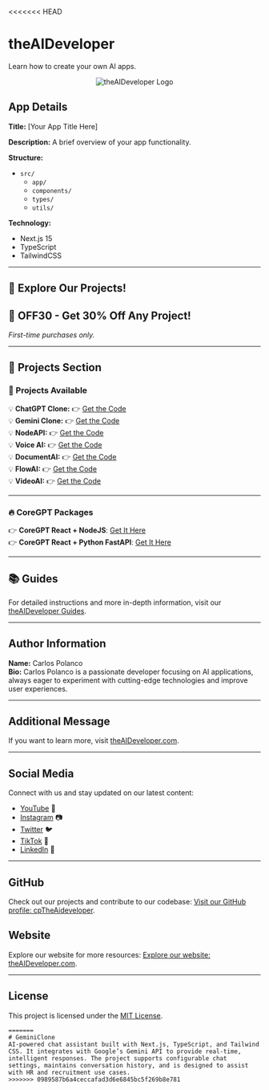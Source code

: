 <<<<<<< HEAD

# theAIDeveloper

Learn how to create your own AI apps.

<div align="center">
  <img src="https://d3erng0hrrd7m4.cloudfront.net/logo.png" alt="theAIDeveloper Logo"/>
</div>

## App Details

**Title:** [Your App Title Here]

**Description:** A brief overview of your app functionality.

**Structure:**
- `src/`
  - `app/`
  - `components/`
  - `types/`
  - `utils/`

**Technology:**
- Next.js 15
- TypeScript
- TailwindCSS

---

## **👀 Explore Our Projects!**

## 🎉 OFF30 - Get **30% Off** Any Project!  
*First-time purchases only.*

---

## 🚀 Projects Section  

### 🌟 Projects Available  

💡 **ChatGPT Clone:** 👉 [Get the Code](https://www.the-aideveloper.com/products/ez94_t)  
💡 **Gemini Clone:** 👉 [Get the Code](https://www.the-aideveloper.com/products/ABktLQ)  
💡 **NodeAPI:** 👉 [Get the Code](https://www.the-aideveloper.com/products/dMVTnM)  
💡 **Voice AI:** 👉 [Get the Code](https://www.the-aideveloper.com/products/G4rfGx)  
💡 **DocumentAI:** 👉 [Get the Code](https://www.the-aideveloper.com/products/7HVdbq)  
💡 **FlowAI:** 👉 [Get the Code](https://www.the-aideveloper.com/products/f6-3Am)  
💡 **VideoAI:** 👉 [Get the Code](https://www.the-aideveloper.com/products/9jiaLF)  

---

### 🔥 CoreGPT Packages  

👉 **CoreGPT React + NodeJS**: [Get It Here](https://checkout.the-aideveloper.com/b/14keVD7vgcDw4mc6pb)  
👉 **CoreGPT React + Python FastAPI**: [Get It Here](https://checkout.the-aideveloper.com/b/dR614N8zkdHA8CseVI)  


---

## **📚 Guides**

For detailed instructions and more in-depth information, visit our [theAIDeveloper Guides](https://www.the-aideveloper.com/guides).

---

## Author Information

**Name:** Carlos Polanco  
**Bio:** Carlos Polanco is a passionate developer focusing on AI applications, always eager to experiment with cutting-edge technologies and improve user experiences.

---

## Additional Message

If you want to learn more, visit [theAIDeveloper.com](https://www.the-aideveloper.com).

---

## Social Media

Connect with us and stay updated on our latest content:

- [YouTube](https://www.youtube.com/@theaideveloper) 🎥
- [Instagram](https://www.instagram.com/cptheaideveloper/) 📷
- [Twitter](https://x.com/cpaideveloper) 🐦
- [TikTok](https://www.tiktok.com/@codingnutella) 🎵
- [LinkedIn](https://www.linkedin.com/company/theaidevelopercp/) 💼

---

## GitHub

Check out our projects and contribute to our codebase: [Visit our GitHub profile: cpTheAideveloper](https://github.com/cpTheAideveloper).

## Website

Explore our website for more resources: [Explore our website: theAIDeveloper.com](https://www.the-aideveloper.com).

---

## License

This project is licensed under the [MIT License](LICENSE).
```
=======
# GeminiClone
AI-powered chat assistant built with Next.js, TypeScript, and Tailwind CSS. It integrates with Google’s Gemini API to provide real-time, intelligent responses. The project supports configurable chat settings, maintains conversation history, and is designed to assist with HR and recruitment use cases.
>>>>>>> 0989587b6a4ceccafad3d6e6845bc5f269b8e781

